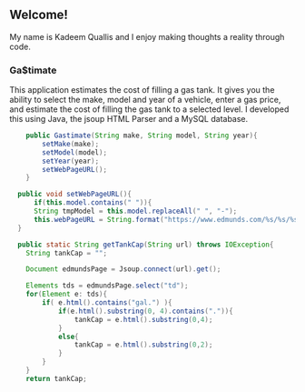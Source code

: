 ## Welcome!

My name is Kadeem Quallis and I enjoy making thoughts a reality through code.

### Ga$timate
This application estimates the cost of filling a gas tank. It gives you the ability to select the make,
model and year of a vehicle, enter a gas price, and estimate the cost of filling the gas tank to a selected level. I developed this using Java, the jsoup HTML Parser and a MySQL database.

```java
	public Gastimate(String make, String model, String year){
		setMake(make);
		setModel(model);
		setYear(year);
		setWebPageURL();
	}
  ```
  
  ```java
	public void setWebPageURL(){
		if(this.model.contains(" ")){
		String tmpModel = this.model.replaceAll(" ", "-");
		this.webPageURL = String.format("https://www.edmunds.com/%s/%s/%s/features-specs/",this.make.toLowerCase(),tmpModel.toLowerCase(), this.year);
	}
```
  
```java
  public static String getTankCap(String url) throws IOException{
	String tankCap = "";

	Document edmundsPage = Jsoup.connect(url).get();

	Elements tds = edmundsPage.select("td");
	for(Element e: tds){
		if( e.html().contains("gal.") ){
			if(e.html().substring(0, 4).contains(".")){
				tankCap = e.html().substring(0,4);
			}
			else{
				tankCap = e.html().substring(0,2);																				
			}
		}
	}	
	return tankCap;
  ```
  
